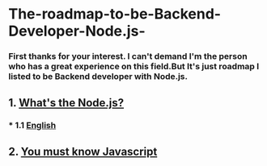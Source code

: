 # The-roadmap-to-be-Backend-Developer-Node.js-
### First thanks for your interest. I can't demand I'm the person who has a great experience on this field.But It's just roadmap I listed to be Backend developer with Node.js.

## 1. [What's the Node.js?](https://nodejs.org/en/about)
### * 1.1 [English](https://youtu.be/uVwtVBpw7RQ)

## 2. [You must know Javascript](https://javascript.info/)
